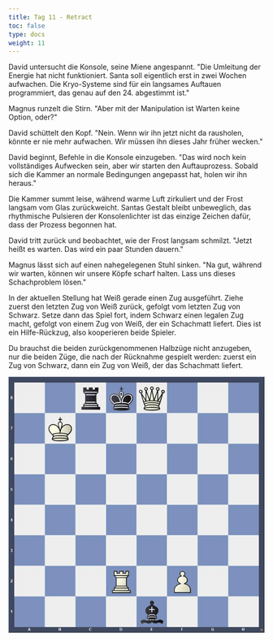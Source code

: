 ```yaml
---
title: Tag 11 - Retract 
toc: false
type: docs
weight: 11
---
```



David untersucht die Konsole, seine Miene angespannt. "Die Umleitung der Energie hat nicht funktioniert. Santa soll eigentlich erst in zwei Wochen aufwachen. Die Kryo-Systeme sind für ein langsames Auftauen programmiert, das genau auf den 24. abgestimmt ist."

Magnus runzelt die Stirn. "Aber mit der Manipulation ist Warten keine Option, oder?"

David schüttelt den Kopf. "Nein. Wenn wir ihn jetzt nicht da rausholen, könnte er nie mehr aufwachen. Wir müssen ihn dieses Jahr früher wecken."

David beginnt, Befehle in die Konsole einzugeben. "Das wird noch kein vollständiges Aufwecken sein, aber wir starten den Auftauprozess. Sobald sich die Kammer an normale Bedingungen angepasst hat, holen wir ihn heraus."

Die Kammer summt leise, während warme Luft zirkuliert und der Frost langsam vom Glas zurückweicht. Santas Gestalt bleibt unbeweglich, das rhythmische Pulsieren der Konsolenlichter ist das einzige Zeichen dafür, dass der Prozess begonnen hat.

David tritt zurück und beobachtet, wie der Frost langsam schmilzt. "Jetzt heißt es warten. Das wird ein paar Stunden dauern."

Magnus lässt sich auf einen nahegelegenen Stuhl sinken. "Na gut, während wir warten, können wir unsere Köpfe scharf halten. Lass uns dieses Schachproblem lösen."

In der aktuellen Stellung hat Weiß gerade einen Zug ausgeführt. Ziehe zuerst den letzten Zug von Weiß zurück, gefolgt vom letzten Zug von Schwarz. Setze dann das Spiel fort, indem Schwarz einen legalen Zug macht, gefolgt von einem Zug von Weiß, der ein Schachmatt liefert. Dies ist ein Hilfe-Rückzug, also kooperieren beide Spieler.

Du brauchst die beiden zurückgenommenen Halbzüge nicht anzugeben, nur die beiden Züge, die nach der Rücknahme gespielt werden: zuerst ein Zug von Schwarz, dann ein Zug von Weiß, der das Schachmatt liefert.

![Stellung Tag 11](/2024/day11.jpg "2rkQ3/1K6/8/8/8/8/3R1P2/4b3 b - - 0 1")


